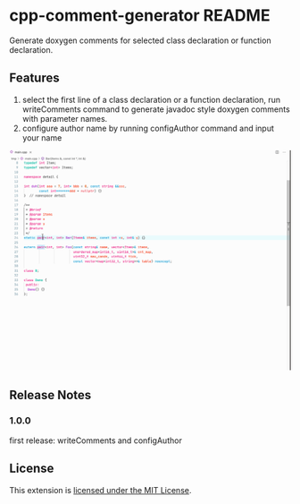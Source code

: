 # cpp-comment-generator README

Generate doxygen comments for selected class declaration or function declaration.

## Features
1. select the first line of a class declaration or a function declaration, run writeComments command to generate javadoc style doxygen comments with parameter names.
2. configure author name by running configAuthor command and input your name

![comments](images/demo_cpp_comment_generator.gif)

## Release Notes
### 1.0.0
first release: writeComments and configAuthor

## License
This extension is [licensed under the MIT License](LICENSE.txt).
